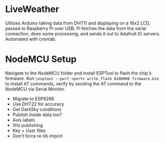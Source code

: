 # LiveWeather
Utilizes Arduino taking data from DHT11 and displaying on a 16x2 LCD, passed to Raspberry Pi over USB, Pi fetches the data from the serial connection, does some processing, and sends it out to Adafruit IO servers. Automated with crontab.

# NodeMCU Setup
Navigate to the NodeMCU folder and install ESPTool to flash the chip's firmware. Run `\esptool --port <port> write_flash 0x00000 firmware.bin` to install AT commands, verify by sending the AT command to the NodeMCU via Serial Monitor.

- Migrate to ESP8266
- Use DHT22 for accuracy
- Get DarkSky conditions
- Publish inside data too?
- Axis labels
- 1Hz publishing
- Key + User files
- Don't force re-lib import
